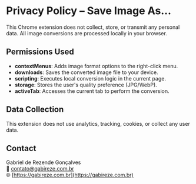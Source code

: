 # Privacy Policy – Save Image As...

This Chrome extension does not collect, store, or transmit any personal data. All image conversions are processed locally in your browser.

## Permissions Used

- **contextMenus**: Adds image format options to the right-click menu.
- **downloads**: Saves the converted image file to your device.
- **scripting**: Executes local conversion logic in the current page.
- **storage**: Stores the user's quality preference (JPG/WebP).
- **activeTab**: Accesses the current tab to perform the conversion.

## Data Collection

This extension does not use analytics, tracking, cookies, or collect any user data.

## Contact

Gabriel de Rezende Gonçalves  
📧 [contato@gabireze.com.br](mailto:contato@gabireze.com.br)  
🌐 [https://gabireze.com.br](https://gabireze.com.br)
